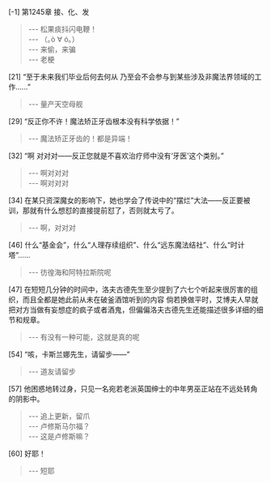 
[-1] 第1245章 接、化、发
>--- 松果痰抖闪电鞭！<br>
>--- （｡ò ∀ ó｡）<br>
>--- 来偷，来骗<br>
>--- 老梗<br>

[21] “至于未来我们毕业后何去何从 乃至会不会参与到某些涉及非魔法界领域的工作……”
>--- 量产天空母舰<br>

[29] “反正你不许！魔法矫正牙齿根本没有科学依据！”
>--- 魔法矫正牙齿的！都是异端！<br>

[32] “啊 对对对——反正您就是不喜欢治疗师中没有‘牙医’这个类别。”
>--- 啊对对对<br>
>--- 啊对对对<br>

[34] 在某只资深魔女的影响下，她也学会了传说中的“摆烂”大法——反正要被训，那就有什么想怼的直接提前怼了，否则就太亏了。
>--- 啊，对对对<br>

[46] 什么“基金会”，什么“人理存续组织”、什么“远东魔法结社”、什么“时计塔”……
>--- 彷徨海和阿特拉斯院呢<br>

[47] 在短短几分钟的时间中，洛夫古德先生至少提到了六七个听起来很厉害的组织，而且全都是她此前从未在破釜酒馆听到的内容 倘若换做平时，艾博夫人早就把对方当做有妄想症的疯子或者酒鬼，但偏偏洛夫古德先生还能描述很多详细的细节和规章。
>--- 有没有一种可能，这就是真的呢<br>

[54] “咳，卡斯兰娜先生，请留步——”
>--- 道友请留步<br>

[57] 他困惑地转过身，只见一名宛若老派英国绅士的中年男巫正站在不远处转角的阴影中。
>--- 追上更新，留爪<br>
>--- 卢修斯马尔福？<br>
>--- 这是卢修斯嘛？<br>

[60] 好耶！
>--- 短耶<br>
